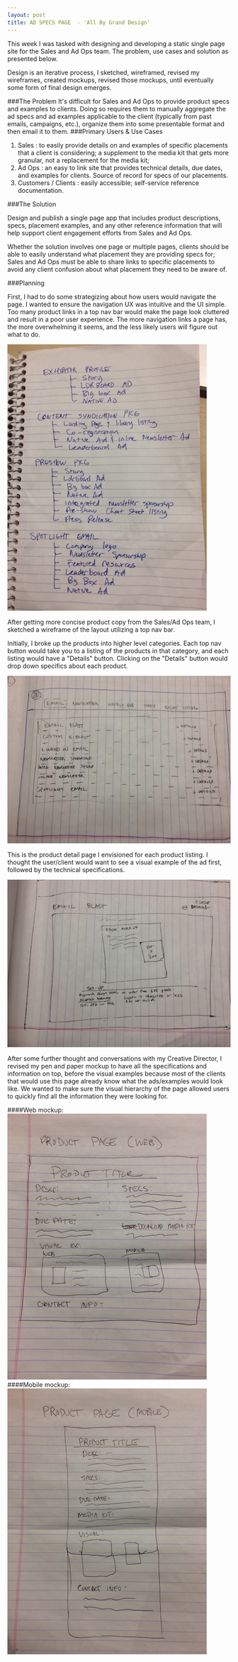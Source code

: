 ```yaml
---
layout: post
title: AD SPECS PAGE  - 'All By Grand Design'
---
```


[//]: # (Planning/Wireframes)
This week I was tasked with designing and developing a static single page site for the Sales and Ad Ops team. The problem, use cases and solution as presented below.

Design is an iterative process, I sketched, wireframed, revised my wireframes, created mockups, revised those mockups, until eventually some form of final design emerges.

###The Problem
It's difficult for Sales and Ad Ops to provide product specs and examples to clients. Doing so requires them to manually aggregate the ad specs and ad examples applicable to the client (typically from past emails, campaigns, etc.), organize them into some presentable format and then email it to them.
###Primary Users & Use Cases
  1. Sales : to easily provide details on and examples of specific placements that a client is considering; a supplement to the media kit that gets more granular, not a replacement for the media kit;
  2. Ad Ops : an easy to link site that provides technical details, due dates, and examples for clients. Source of record for specs of our placements.
  3. Customers / Clients : easily accessible; self-service reference documentation.

###The Solution

Design and publish a single page app that includes product descriptions, specs, placement examples, and any other reference information that will help support client engagement efforts from Sales and Ad Ops.

Whether the solution involves one page or multiple pages, clients should be able to easily understand what placement they are providing specs for; Sales and Ad Ops must be able to share links to specific placements to avoid any client confusion about what placement they need to be aware of.

###Planning

First, I had to do some strategizing about how users would navigate the page. I wanted to ensure the navigation UX was intuitive and the UI simple. Too many product links in a top nav bar would make the page look cluttered and result in a poor user experience. The more navigation links a page has, the more overwhelming it seems, and the less likely users will figure out what to do.


![product planning](/images/ad-spec-products-2.JPG)


After getting more concise product copy from the Sales/Ad Ops team, I sketched a wireframe of the layout utilizing a top nav bar.

Initially, I broke up the products into higher level categories. Each top nav button would take you to a listing of the products in that category, and each listing would have a "Details" button. Clicking on the "Details" button would drop down specifics about each product.

![Ad Specs nav layout](/images/ad-spec-page-layout.JPG)


This is the product detail page I envisioned for each product listing. I thought the user/client would want to see a visual example of the ad first, followed by the technical specifications.

![Product details page](/images/product-details-page.JPG)


After some further thought and conversations with my Creative Director, I revised my pen and paper mockup to have all the specifications and information on top, before the visual examples because most of the clients that would use this page already know what the ads/examples would look like. We wanted to make sure the visual hierarchy of the page allowed users to quickly find all the information they were looking for.

####Web mockup:
![Product page web](/images/product-page-layout-web.JPG)
####Mobile mockup:
![Product page mobile](/images/product-page-layout-mobile.JPG)
